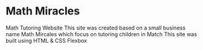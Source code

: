 # Math Miracles
Math Tutoring Website
This site was created based on a small business name Math Mircales which focus on tutoring children in Match 
This site was built using HTML & CSS
Flexbox 
